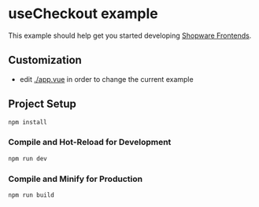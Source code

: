 # useCheckout example

This example should help get you started developing [Shopware Frontends](https://github.com/shopware/frontends).

## Customization

- edit [./app.vue](./src/App.vue) in order to change the current example

## Project Setup

```sh
npm install
```

### Compile and Hot-Reload for Development

```sh
npm run dev
```

### Compile and Minify for Production

```sh
npm run build
```
